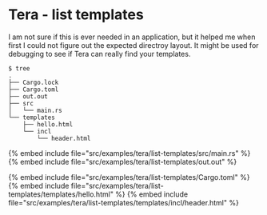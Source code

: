 # Tera - list templates


I am not sure if this is ever needed in an application, but it helped me when first I could not figure out
the expected directroy layout. It might be used for debugging to see if Tera can really find your templates.

```
$ tree
.
├── Cargo.lock
├── Cargo.toml
├── out.out
├── src
│   └── main.rs
└── templates
    ├── hello.html
    └── incl
        └── header.html
```

{% embed include file="src/examples/tera/list-templates/src/main.rs" %}
{% embed include file="src/examples/tera/list-templates/out.out" %}



{% embed include file="src/examples/tera/list-templates/Cargo.toml" %}
{% embed include file="src/examples/tera/list-templates/templates/hello.html" %}
{% embed include file="src/examples/tera/list-templates/templates/incl/header.html" %}




